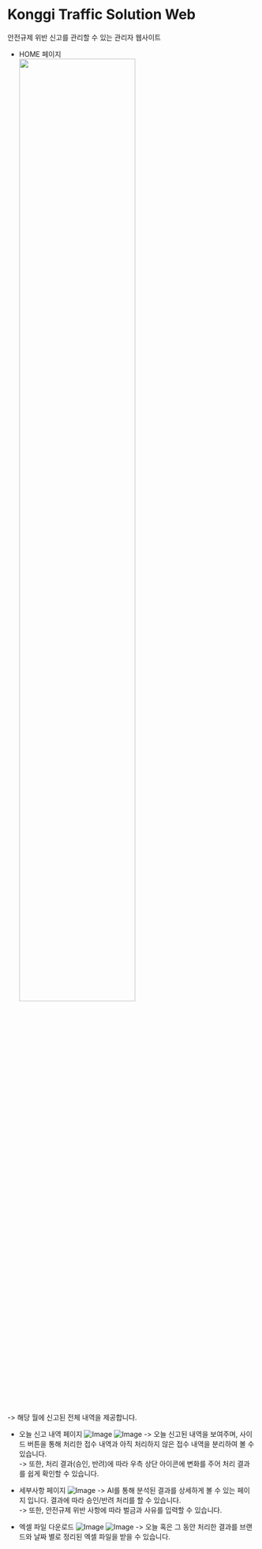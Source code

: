 # Konggi Traffic Solution Web
안전규제 위반 신고를 관리할 수 있는 관리자 웹사이트

- HOME 페이지 <br>
<img src="https://github.com/user-attachments/assets/d5bbc53b-0ed1-47c1-b5fe-45a289939d43"  width=70%> <br>

-> 해당 월에 신고된 전체 내역을 제공합니다.

- 오늘 신고 내역 페이지
![Image](https://github.com/user-attachments/assets/bfd4a262-6dd2-4954-9e27-29d182795375)
![Image](https://github.com/user-attachments/assets/34b0ea6b-8dde-44da-85f7-c8fc22fbb974)
-> 오늘 신고된 내역을 보여주며, 사이드 버튼을 통해 처리한 접수 내역과 아직 처리하지 않은 접수 내역을 분리하여 볼 수 있습니다. <br>
-> 또한, 처리 결과(승인, 반려)에 따라 우측 상단 아이콘에 변화를 주어 처리 결과를 쉽게 확인할 수 있습니다.

- 세부사항 페이지
![Image](https://github.com/user-attachments/assets/98a2b013-2c90-4d51-9c40-2541d71519f7)
-> AI를 통해 분석된 결과를 상세하게 볼 수 있는 페이지 입니다. 결과에 따라 승인/반려 처리를 할 수 있습니다. <br>
-> 또한, 안전규제 위반 사항에 따라 벌금과 사유를 입력할 수 있습니다.

- 엑셀 파일 다운로드
![Image](https://github.com/user-attachments/assets/a83fb1e2-04f8-405b-b758-b30292399f28)
![Image](https://github.com/user-attachments/assets/80cb50f6-6916-444c-a0ef-442323d5d2c9)
-> 오늘 혹은 그 동안 처리한 결과를 브랜드와 날짜 별로 정리된 엑셀 파일을 받을 수 있습니다.
